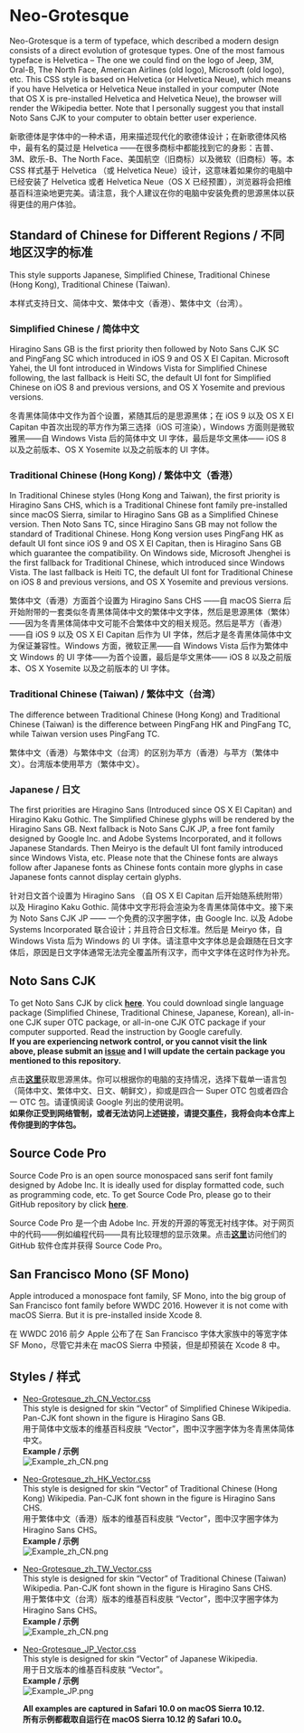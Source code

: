 # Neo-Grotesque
Neo-Grotesque is a term of typeface, which described a modern design consists of a direct evolution of grotesque types. One of the most famous typeface is Helvetica – The one we could find on the logo of Jeep, 3M, Oral-B, The North Face, American Airlines (old logo), Microsoft (old logo), etc. This CSS style is based on Helvetica (or Helvetica Neue), which means if you have Helvetica or Helvetica Neue installed in your computer (Note that OS X is pre-installed Helvetica and Helvetica Neue), the browser will render the Wikipedia better. Note that I personally suggest you that install Noto Sans CJK to your computer to obtain better user experience.

新歌德体是字体中的一种术语，用来描述现代化的歌德体设计；在新歌德体风格中，最有名的莫过是 Helvetica ——在很多商标中都能找到它的身影：吉普、3M、欧乐-B、The North Face、美国航空（旧商标）以及微软（旧商标）等。本 CSS 样式基于 Helvetica （或 Helvetica Neue）设计，这意味着如果你的电脑中已经安装了 Helvetica 或者 Helvetica Neue（OS X 已经预置），浏览器将会把维基百科渲染地更完美。请注意，我个人建议在你的电脑中安装免费的思源黑体以获得更佳的用户体验。

## Standard of Chinese for Different Regions / 不同地区汉字的标准
This style supports Japanese, Simplified Chinese, Traditional Chinese (Hong Kong), Traditional Chinese (Taiwan).

本样式支持日文、简体中文、繁体中文（香港）、繁体中文（台湾）。

### Simplified Chinese / 简体中文
Hiragino Sans GB is the first priority then followed by Noto Sans CJK SC and PingFang SC which introduced in iOS 9 and OS X El Capitan. Microsoft Yahei, the UI font introduced in Windows Vista for Simplified Chinese following, the last fallback is Heiti SC, the default UI font for Simplified Chinese on iOS 8 and previous versions, and OS X Yosemite and previous versions.

冬青黑体简体中文作为首个设置，紧随其后的是思源黑体；在 iOS 9 以及 OS X El Capitan 中首次出现的苹方作为第三选择（iOS 可渲染），Windows 方面则是微软雅黑——自 Windows Vista 后的简体中文 UI 字体，最后是华文黑体—— iOS 8 以及之前版本、OS X Yosemite 以及之前版本的 UI 字体。

### Traditional Chinese (Hong Kong) / 繁体中文（香港）
In Traditional Chinese styles (Hong Kong and Taiwan), the first priority is Hiragino Sans CHS, which is a Traditional Chinese font family pre-installed since macOS Sierra, similar to Hiragino Sans GB as a Simplified Chinese version. Then Noto Sans TC, since Hiragino Sans GB may not follow the standard of Traditional Chinese. Hong Kong version uses PingFang HK as default UI font since iOS 9 and OS X El Capitan, then is Hiragino Sans GB which guarantee the compatibility. On Windows side, Microsoft Jhenghei is the first fallback for Traditional Chinese, which introduced since Windows Vista. The last fallback is Heiti TC, the default UI font for Traditional Chinese on iOS 8 and previous versions, and OS X Yosemite and previous versions.

繁体中文（香港）方面首个设置为 Hiragino Sans CHS ——自 macOS Sierra 后开始附带的一套类似冬青黑体简体中文的繁体中文字体，然后是思源黑体（繁体）——因为冬青黑体简体中文可能不合繁体中文的相关规范。然后是苹方（香港）——自 iOS 9 以及 OS X El Capitan 后作为 UI 字体，然后才是冬青黑体简体中文为保证兼容性。Windows 方面，微软正黑——自 Windows Vista 后作为繁体中文 Windows 的 UI 字体——为首个设置，最后是华文黑体—— iOS 8 以及之前版本、OS X Yosemite 以及之前版本的 UI 字体。

### Traditional Chinese (Taiwan) / 繁体中文（台湾）
The difference between Traditional Chinese (Hong Kong) and Traditional Chinese (Taiwan) is the difference between PingFang HK and PingFang TC, while Taiwan version uses PingFang TC.

繁体中文（香港）与繁体中文（台湾）的区别为苹方（香港）与苹方（繁体中文）。台湾版本使用苹方（繁体中文）。

### Japanese / 日文
The first priorities are Hiragino Sans (Introduced since OS X El Capitan) and Hiragino Kaku Gothic. The Simplified Chinese glyphs will be rendered by the Hiragino Sans GB. Next fallback is Noto Sans CJK JP, a free font family designed by Google Inc. and Adobe Systems Incorporated, and it follows Japanese Standards. Then Meiryo is the default UI font family introduced since Windows Vista, etc. Please note that the Chinese fonts are always follow after Japanese fonts as Chinese fonts contain more glyphs in case Japanese fonts cannot display certain glyphs.

针对日文首个设置为 Hiragino Sans （自 OS X El Capitan 后开始随系统附带） 以及 Hiragino Kaku Gothic. 简体中文字形将会渲染为冬青黑体简体中文。接下来为 Noto Sans CJK JP —— 一个免费的汉字圈字体，由 Google Inc. 以及 Adobe Systems Incorporated 联合设计；并且符合日文标准。然后是 Meiryo 体，自 Windows Vista 后为 Windows 的 UI 字体。请注意中文字体总是会跟随在日文字体后，原因是日文字体通常无法完全覆盖所有汉字，而中文字体在这时作为补充。

## Noto Sans CJK
To get Noto Sans CJK by click <a href="https://www.google.com/get/noto/help/cjk/" target="_blank">__here__</a>. You could download single language package (Simplified Chinese, Traditional Chinese, Japanese, Korean), all-in-one CJK super OTC package, or all-in-one CJK OTC package if your computer supported. Read the instruction by Google carefully.  
__If you are experiencing network control, or you cannot visit the link above, please submit an <a href="https://github.com/starkshaw/wikipedia-stylesheets/issues" target="_blank">issue</a> and I will update the certain package you mentioned to this repository.__

点击<a href="https://www.google.com/get/noto/help/cjk/" target="_blank">__这里__</a>获取思源黑体。你可以根据你的电脑的支持情况，选择下载单一语言包（简体中文、繁体中文、日文、朝鲜文），抑或是四合一 Super OTC 包或者四合一 OTC 包。请谨慎阅读 Google 列出的使用说明。  
__如果你正受到网络管制，或者无法访问上述链接，请提交<a href="https://github.com/starkshaw/wikipedia-stylesheets/issues" target="_blank">事件</a>，我将会向本仓库上传你提到的字体包。__

## Source Code Pro
Source Code Pro is an open source monospaced sans serif font family designed by Adobe Inc. It is ideally used for display formatted code, such as programming code, etc. To get Source Code Pro, please go to their GitHub repository by click <a href="https://github.com/adobe-fonts/source-code-pro" target="_blank">__here__</a>.

Source Code Pro 是一个由 Adobe Inc. 开发的开源的等宽无衬线字体。对于网页中的代码——例如编程代码——具有比较理想的显示效果。点击<a href="https://github.com/adobe-fonts/source-code-pro" target="_blank">__这里__</a>访问他们的 GitHub 软件仓库并获得 Source Code Pro。

## San Francisco Mono (SF Mono)
Apple introduced a monospace font family, SF Mono, into the big group of San Francisco font family before WWDC 2016. However it is not come with macOS Sierra. But it is pre-installed inside Xcode 8.

在 WWDC 2016 前夕 Apple 公布了在 San Francisco 字体大家族中的等宽字体 SF Mono，尽管它并未在 macOS Sierra 中预装，但是却预装在 Xcode 8 中。

## Styles / 样式
- [Neo-Grotesque_zh_CN_Vector.css](Neo-Grotesque_zh_CN_Vector.css)  
  This style is designed for skin “Vector” of Simplified Chinese Wikipedia. Pan-CJK font shown in the figure is Hiragino Sans GB.  
  用于简体中文版本的维基百科皮肤 “Vector”，图中汉字圈字体为冬青黑体简体中文。    
  __Example / 示例__  
  ![Example_zh_CN.png](Example_zh_CN.png)
- [Neo-Grotesque_zh_HK_Vector.css](Neo-Grotesque_zh_HK_Vector.css)  
  This style is designed for skin “Vector” of Traditional Chinese (Hong Kong) Wikipedia. Pan-CJK font shown in the figure is Hiragino Sans CHS.  
  用于繁体中文（香港）版本的维基百科皮肤 “Vector”，图中汉字圈字体为 Hiragino Sans CHS。    
  __Example / 示例__  
  ![Example_zh_CN.png](Example_zh_HK.png)
- [Neo-Grotesque_zh_TW_Vector.css](Neo-Grotesque_zh_TW_Vector.css)  
  This style is designed for skin “Vector” of Traditional Chinese (Taiwan) Wikipedia. Pan-CJK font shown in the figure is Hiragino Sans CHS.  
  用于繁体中文（台湾）版本的维基百科皮肤 “Vector”，图中汉字圈字体为 Hiragino Sans CHS。    
  __Example / 示例__  
  ![Example_zh_CN.png](Example_zh_TW.png)
- [Neo-Grotesque_JP_Vector.css](Neo-Grotesque_JP_Vector.css)  
  This style is designed for skin “Vector” of Japanese Wikipedia.  
  用于日文版本的维基百科皮肤 “Vector”。  
  __Example / 示例__  
  ![Example_JP.png](Example_JP.png)

  __All examples are captured in Safari 10.0 on macOS Sierra 10.12.__  
  __所有示例都截取自运行在 macOS Sierra 10.12 的 Safari 10.0。__
